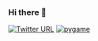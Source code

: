 ### Hi there 👋

<!--
**mjaichand/mjaichand** is a ✨ _special_ ✨ repository because its `README.md` (this file) appears on your GitHub profile.

Here are some ideas to get you started:

- 🔭 I’m currently working on ...
- 🌱 I’m currently doing Masters in Applied Computer Science.
- 👯 I’m looking to collaborate on ...
- 🤔 I’m looking for help with ...
- 💬 Ask me about Java, Greenplum, MySQL, Shell Scripting, hobbies
- 📫 How to reach me: mjaichandms@gmail.com
- 😄 Pronouns: Male
- ⚡ Fun fact: One of my favorite things to do is finding answers for unsolved riddles
-->

[![Twitter URL](https://img.shields.io/twitter/url/https/twitter.com/bukotsunikki.svg?style=social&label=Follow%20%40bukotsunikki)](https://twitter.com/MJaichand)
[![pygame](http://img.instagram.com/p/B_LXgD0Hzgx/0.jpg)](https://www.instagram.com/jaichand.m/)
